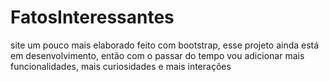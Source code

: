 # FatosInteressantes
site um pouco mais elaborado feito com bootstrap, esse projeto ainda está em desenvolvimento, então com o passar do tempo vou adicionar mais funcionalidades, mais curiosidades e mais interações
